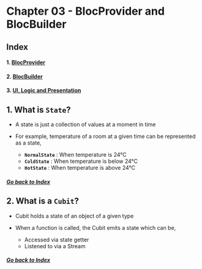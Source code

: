 # Chapter 03 - BlocProvider and BlocBuilder

## Index

#### 1. [BlocProvider](#1-what-is-state)
#### 2. [BlocBuilder](#2-what-is-a-cubit)
#### 3. [UI, Logic and Presentation](#2-what-is-a-cubit)

## 1. What is **`State`**?

- A state is just a collection of values at a moment in time
- For example, temperature of a room at a given time can be represented as a state,

    - **`NormalState`** : When temperature is 24°C
    - **`ColdState`** : When temperature is below 24°C
    - **`HotState`** : When temperature is above 24°C

##### [Go back to Index](#index)

## 2. What is a **`Cubit`**?

- Cubit holds a state of an object of a given type
- When a function is called, the Cubit emits a state which can be,

    - Accessed via state getter
    - Listened to via a Stream

##### [Go back to Index](#index)
